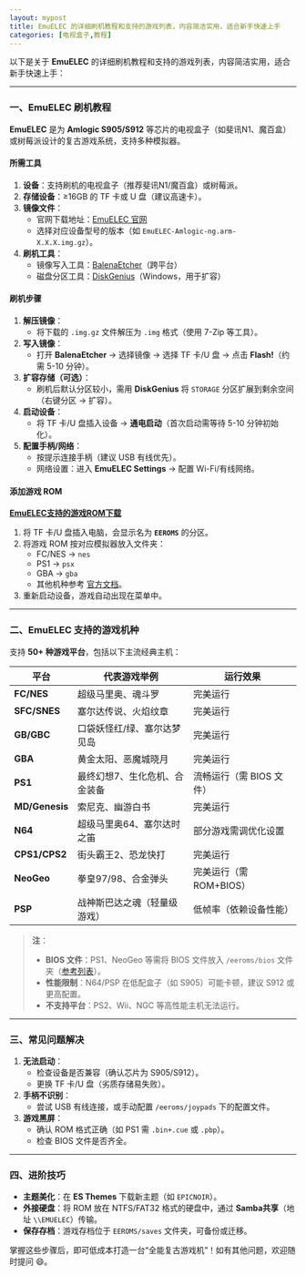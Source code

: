 ```yaml
---
layout: mypost
title: EmuELEC 的详细刷机教程和支持的游戏列表，内容简洁实用，适合新手快速上手
categories: [电视盒子,教程]
---
```



以下是关于 **EmuELEC** 的详细刷机教程和支持的游戏列表，内容简洁实用，适合新手快速上手：

---

### **一、EmuELEC 刷机教程**  
**EmuELEC** 是为 **Amlogic S905/S912** 等芯片的电视盒子（如斐讯N1、魔百盒）或树莓派设计的复古游戏系统，支持多种模拟器。

#### **所需工具**  
1. **设备**：支持刷机的电视盒子（推荐斐讯N1/魔百盒）或树莓派。  
2. **存储设备**：≥16GB 的 TF 卡或 U 盘（建议高速卡）。  
3. **镜像文件**：  
   - 官网下载地址：[EmuELEC 官网](https://github.com/EmuELEC/EmuELEC-Releases/releases)  
   - 选择对应设备型号的版本（如 `EmuELEC-Amlogic-ng.arm-X.X.X.img.gz`）。  
4. **刷机工具**：  
   - 镜像写入工具：[BalenaEtcher](https://www.balena.io/etcher/)（跨平台）  
   - 磁盘分区工具：[DiskGenius](https://www.diskgenius.com/)（Windows，用于扩容）  

#### **刷机步骤**  
1. **解压镜像**：  
   - 将下载的 `.img.gz` 文件解压为 `.img` 格式（使用 7-Zip 等工具）。  
2. **写入镜像**：  
   - 打开 **BalenaEtcher** → 选择镜像 → 选择 TF 卡/U 盘 → 点击 **Flash!**（约需 5-10 分钟）。  
3. **扩容存储（可选）**：  
   - 刷机后默认分区较小，需用 **DiskGenius** 将 `STORAGE` 分区扩展到剩余空间（右键分区 → 扩容）。  
4. **启动设备**：  
   - 将 TF 卡/U 盘插入设备 → **通电启动**（首次启动需等待 5-10 分钟初始化）。  
5. **配置手柄/网络**：  
   - 按提示连接手柄（建议 USB 有线优先）。  
   - 网络设置：进入 **EmuELEC Settings** → 配置 Wi-Fi/有线网络。  

#### **添加游戏 ROM** 
**[EmuELEC支持的游戏ROM下载](https://sway.cloud.microsoft/PeUX2m6dTsv7Na2H)**
 
1. 将 TF 卡/U 盘插入电脑，会显示名为 **`EEROMS`** 的分区。  
2. 将游戏 ROM 按对应模拟器放入文件夹：  
   - FC/NES → `nes`  
   - PS1 → `psx`  
   - GBA → `gba`  
   - 其他机种参考 [官方文档](https://github.com/EmuELEC/EmuELEC/wiki)。  
3. 重新启动设备，游戏自动出现在菜单中。

---

### **二、EmuELEC 支持的游戏机种**  
支持 **50+ 种游戏平台**，包括以下主流经典主机：

| **平台**       | **代表游戏举例**                          | **运行效果**               |
|----------------|------------------------------------------|--------------------------|
| **FC/NES**     | 超级马里奥、魂斗罗                       | 完美运行                 |
| **SFC/SNES**   | 塞尔达传说、火焰纹章                     | 完美运行                 |
| **GB/GBC**     | 口袋妖怪红/绿、塞尔达梦见岛              | 完美运行                 |
| **GBA**        | 黄金太阳、恶魔城晓月                     | 完美运行                 |
| **PS1**        | 最终幻想7、生化危机、合金装备            | 流畅运行（需 BIOS 文件） |
| **MD/Genesis** | 索尼克、幽游白书                         | 完美运行                 |
| **N64**        | 超级马里奥64、塞尔达时之笛               | 部分游戏需调优化设置     |
| **CPS1/CPS2**  | 街头霸王2、恐龙快打                      | 完美运行                 |
| **NeoGeo**     | 拳皇97/98、合金弹头                      | 完美运行（需 ROM+BIOS）  |
| **PSP**        | 战神斯巴达之魂（轻量级游戏）             | 低帧率（依赖设备性能）   |

> **注**：  
> - **BIOS 文件**：PS1、NeoGeo 等需将 BIOS 文件放入 `/eeroms/bios` 文件夹（[参考列表](https://github.com/EmuELEC/EmuELEC/wiki/BIOS)）。  
> - **性能限制**：N64/PSP 在低配盒子（如 S905）可能卡顿，建议 S912 或更高配置。  
> - **不支持平台**：PS2、Wii、NGC 等高性能主机无法运行。

---

### **三、常见问题解决**  
1. **无法启动**：  
   - 检查设备是否兼容（确认芯片为 S905/S912）。  
   - 更换 TF 卡/U 盘（劣质存储易失败）。  
2. **手柄不识别**：  
   - 尝试 USB 有线连接，或手动配置 `/eeroms/joypads` 下的配置文件。  
3. **游戏黑屏**：  
   - 确认 ROM 格式正确（如 PS1 需 `.bin+.cue` 或 `.pbp`）。  
   - 检查 BIOS 文件是否齐全。  

---

### **四、进阶技巧**  
- **主题美化**：在 **ES Themes** 下载新主题（如 `EPICNOIR`）。  
- **外接硬盘**：将 ROM 放在 NTFS/FAT32 格式的硬盘中，通过 **Samba共享**（地址 `\\EMUELEC`）传输。  
- **保存存档**：游戏存档位于 `EEROMS/saves` 文件夹，可备份或迁移。  

掌握这些步骤后，即可低成本打造一台“全能复古游戏机”！如有其他问题，欢迎随时提问 😄。
